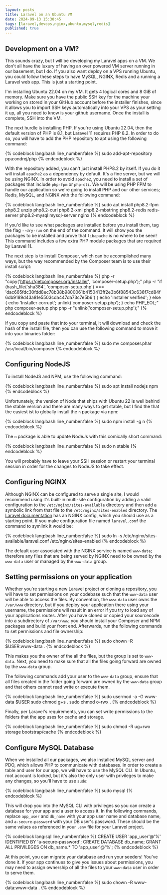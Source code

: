 ```yaml
---
layout: posts
title: Laravel on an Ubuntu VM
date: 2024-09-13 15:30:45
tags: [laravel,devops,nginx,ubuntu,mysql,redis]
published: true
---
```

## Development on a VM?

This sounds crazy, but I will be developing my Laravel apps on a VM. We don't all have the luxury of having an over powered VM server running in our basement, but I do. If you also want deploy on a VPS running Ubuntu, you could follow these steps to have MySQL, NGINX, Redis and a running a Laravel web app. This is just a starting point.

I'm installing Ubuntu 22.04 on my VM. It gets 4 logical cores and 8 GiB of memory. Make sure you have the public SSH key for the machine your working on stored in your GitHub account before the installer finishes, since it allows you to import SSH keys automatically into your VPS as your setting it up, all you need to know is your github username. Once the install is complete, SSH into the VM.

The next hurdle is installing PHP. If you're using Ubuntu 22.04, then the default version of PHP is 8.1, but Laravel 11 requires PHP 8.2. In order to do so, you will have to add the PHP repository to apt using the following command:

{% codeblock lang:bash line_number:false %}
sudo add-apt-repository ppa:ondrej/php
{% endcodeblock %}

With the repository added, you can't just install PHP8.2 by itself. If you do it will install `apache2` as a dependency by default. It's a fine server, but we will be using NGINX. In order to avoid `apache2`, you need to install a set of packages that include `php-fpm` or `php-cli`. We will be using PHP FPM to handle our application so we're going to install PHP and our other services; Redis, MySQL, and NGINX with the following command:

{% codeblock lang:bash line_number:false %}
sudo apt install php8.2-fpm php8.2 unzip php8.2-curl php8.2-xml php8.2-mbstring php8.2-redis redis-server php8.2-mysql mysql-server nginx
{% endcodeblock %}

If you'd like to see what packages are installed before you install them, tag the flag `--dry-run` on the end of the command. It will show you the packages to be installed and prove that `libapache` is no where to be seen! This command includes a few extra PHP module packages that are required by Laravel 11.

The next step is to install Composer, which can be accomplished many ways, but the way recommended by the Composer team is to use their install script:

{% codeblock lang:bash line_number:false %}
php -r "copy('https://getcomposer.org/installer', 'composer-setup.php');"
php -r "if (hash_file('sha384', 'composer-setup.php') === 'dac665fdc30fdd8ec78b38b9800061b4150413ff2e3b6f88543c636f7cd84f6db9189d43a81e5503cda447da73c7e5b6') { echo 'Installer verified'; } else { echo 'Installer corrupt'; unlink('composer-setup.php'); } echo PHP_EOL;"
php composer-setup.php
php -r "unlink('composer-setup.php');"
{% endcodeblock %}

If you copy and paste that into your terminal, it will download and check the hash of the install file, then you can use the following command to move it into your binaries folder:

{% codeblock lang:bash line_number:false %}
sudo mv composer.phar /usr/local/bin/composer
{% endcodeblock %}

## Configuring NodeJS
To install NodeJS and NPM, use the following command:

{% codeblock lang:bash line_number:false %}
sudo apt install nodejs npm
{% endcodeblock %}

Unfortunately, the version of Node that ships with Ubuntu 22 is well behind the stable version and there are many ways to get stable, but I find the that the easiest ist to globally install the `n` package via npm:

{% codeblock lang:bash line_number:false %}
sudo npm install -g n
{% endcodeblock %}

The `n` package is able to update NodeJs with this comically short command:

{% codeblock lang:bash line_number:false %}
sudo n stable
{% endcodeblock %}

You will probably have to leave your SSH session or restart your terminal session in order for the changes to NodeJS to take effect.

## Configuring NGINX

Although NGINX can be configured to serve a single site, I would recommend using it's built-in multi-site configuration by adding a valid configuration to the `/etc/nginx/sites-available` directory and then add a symbolic link from that file to the `/etc/nginx/sites-enabled` directory. The [Laravel documentation](https://laravel.com/docs/11.x/deployment#nginx) has an NGINX config, which you should use as a starting point. If you make configuration file named `laravel.conf` the command to symlink it would be:

{% codeblock lang:bash line_number:false %}
sudo ln -s /etc/nginx/sites-available/laravel.conf /etc/nginx/sites-enabled
{% endcodeblock %}

The default user associated with the NGINX service is named `www-data`; therefore any files that are being served by NGINX need to be owned by the `www-data` user or managed by the `www-data` group.

## Setting permissions on your application

Whether you're starting a new Laravel project or cloning a repository, you will have to set permissions on your codebase such that the `www-data` user will be able to access the files. By convention, the `www-data` user owns the `/var/www` directory, but if you deploy your application there using your username, the permissions will result in an error if you try to load any of your applications routes. After you have cloned or copied your sourcecode into a subdirectory of `/var/www`, you should install your Composer and NPM packages and build your front end. Afterwards, run the following commands to set permissions and file ownership:

{% codeblock lang:bash line_number:false %}
sudo chown -R $USER:www-data .
{% endcodeblock %}

This makes you the owner of the all the files, but the group is set to `www-data`. Next, you need to make sure that all the files going forward are owned by the `www-data` group.

The following commands add your user to the `www-data` group, ensure that all files created in the folder going forward are owned by the `www-data` group and that others cannot read write or execute them.

{% codeblock lang:bash line_number:false %}
sudo usermod -a -G www-data $USER
sudo chmod g+s .
sudo chmod o-rwx .
{% endcodeblock %}

Finally, per Laravel's requirements, you can set write permissions to the folders that the app uses for cache and storage.

{% codeblock lang:bash line_number:false %}
sudo chmod -R ug+rwx storage bootstrap/cache
{% endcodeblock %}

## Configure MySQL Database

When we installed all our packages, we also installed MySQL server and PDO, which allows PHP to communicate with databases. In order to create a table and user for our app, we will have to use the MySQL CLI. In Ubuntu, root account is locked, but it's also the only user with privileges to make any changes, so you'll have to use `sudo`:

{% codeblock lang:bash line_number:false %}
sudo mysql
{% endcodeblock %}

This will drop you into the MySQL CLI with privileges so you can create a database for your app and a user to access it. In the following commands, replace `app_user` and `db_name` with your app user name and database name, and `a-secure-password` with your DB user's password. These should be the same values as referenced in your `.env` file for your Laravel project. 

{% codeblock lang:sql line_number:false %}
    CREATE USER 'app_user'@'%' IDENTIFIED BY 'a-secure-password';
    CREATE DATABASE db_name;
    GRANT ALL PRIVILEGES ON db_name.* TO 'app_user'@'%';
{% endcodeblock %}

At this point, you can migrate your database and run your seeders! You've done it. If your app continues to give you issues about permissions, you may need to assign ownership of all the files to your `www-data` user in order to serve them.

{% codeblock lang:bash line_number:false %}
sudo chown -R www-data:www-data .
{% endcodeblock %}